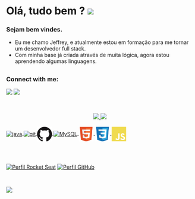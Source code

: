 ## <h1 align="left">Olá, tudo bem ? <img src="https://raw.githubusercontent.com/kaueMarques/kaueMarques/master/hi.gif" width="30px"> 


### Sejam bem vindes.

- Eu me chamo Jeffrey, e atualmente estou em formação para me tornar um desenvolvedor full stack.<br>
- Com minha base já criada através de muita lógica, agora estou aprendendo algumas linguagens.



<!-- **JeffreyRodriigues/JeffreyRodriigues** is a ✨ _special_ ✨ repository because its `README.md` (this file) appears on your GitHub profile.

Here are some ideas to get you started:

- 🔭 I’m currently working on ...
- 🌱 I’m currently learning ...
- 👯 I’m looking to collaborate on ...
- 🤔 I’m looking for help with ...
- 💬 Ask me about ...
- 📫 How to reach me: ...
- 😄 Pronouns: ...
- ⚡ Fun fact: ...

-->
##

<h3 align="left">Connect with me:</h3>
<div>  
  <a href="https://www.linkedin.com/in/jeffreyrodrigues" target="_blank"><img src="https://img.shields.io/badge/-Linkedin-1C1C1C?style=for-the-badge&logo=Linkedin&logoColor=00FFFF" target="_blank"></a> 
 <a href = "mailto:jeffrey.rodriigues@gmail.com"><img src="https://img.shields.io/badge/-Gmail-1C1C1C?style=for-the-badge&logo=gmail&logoColor=00FFFF" target="_blank"></a>
 </div>
 
 ##
 
<br>

<div align="center" style="display: inline_block">
  <a href="https://github.com/JeffreyRodriigues">
  <img height="150em" src="https://github-readme-stats.vercel.app/api?username=JeffreyRodriigues&show_icons=true&theme=dark&include_all_commits=true&count_private=true"/>
  <img height="150em" src="https://github-readme-stats.vercel.app/api/top-langs/?username=JeffreyRodriigues&layout=compact&langs_count=7&theme=dark"/>
</div>


<div style="display: inline_block"><br>
 
  <img align="center" alt="java" height="40" src="https://cdn-icons-png.flaticon.com/512/226/226777.png" /> 
  <img align="center" alt="git" height="40" src="https://www.vectorlogo.zone/logos/git-scm/git-scm-icon.svg" /> 
  <img align="center" alt="GitHub" height="40px"          src="https://raw.githubusercontent.com/github/explore/78df643247d429f6cc873026c0622819ad797942/topics/github/github.png" />
  <img align="center" alt="MySQL" width="40px" src="https://cdn-icons-png.flaticon.com/512/528/528260.png" />
  <img align="center" alt="Jeff-HTML" height="40"  src="https://raw.githubusercontent.com/devicons/devicon/master/icons/html5/html5-original.svg">
  <img align="center" alt="Jeff-CSS" height="40"  src="https://raw.githubusercontent.com/devicons/devicon/master/icons/css3/css3-original.svg">
  <img align="center" alt="Jeff-Js" height="40"  src="https://raw.githubusercontent.com/devicons/devicon/master/icons/javascript/javascript-plain.svg">
  
##

<br>

[![Perfil Rocket Seat](https://img.shields.io/badge/%F0%9F%9A%80-Rocketseat-blueviolet)](https://app.rocketseat.com.br/me/jeffrey-rodrigues-innocencio-06275)
[![Perfil GitHub](https://img.shields.io/github/followers/JeffreyRodriigues?style=social)](https://github.com/JeffreyRodriigues)

<br>

![](https://komarev.com/ghpvc/?username=your-github-JeffreyRodriigues&color=ff69b4&style=flat&label=visitors)

